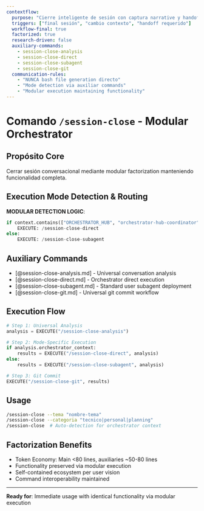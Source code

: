 ```yaml
---
contextflow:
  purpose: "Cierre inteligente de sesión con captura narrative y handoff generation"
  triggers: ["final sesión", "cambio contexto", "handoff requerido"]
  workflow-final: true
  factorized: true
  research-driven: false
  auxiliary-commands:
    - session-close-analysis
    - session-close-direct
    - session-close-subagent
    - session-close-git
  communication-rules:
    - "NUNCA bash file generation directo"
    - "Mode detection via auxiliar commands"
    - "Modular execution maintaining functionality"
---
```


# Comando `/session-close` - Modular Orchestrator

## Propósito Core
Cerrar sesión conversacional mediante modular factorization manteniendo funcionalidad completa.

## Execution Mode Detection & Routing

**MODULAR DETECTION LOGIC**:
```python
if context.contains(["ORCHESTRATOR_HUB", "orchestrator-hub-coordinator", "orquestador de orquestadores"]):
    EXECUTE: /session-close-direct
else:
    EXECUTE: /session-close-subagent
```


## Auxiliary Commands
- [@session-close-analysis.md] - Universal conversation analysis
- [@session-close-direct.md] - Orchestrator direct execution
- [@session-close-subagent.md] - Standard user subagent deployment  
- [@session-close-git.md] - Universal git commit workflow

## Execution Flow
```python
# Step 1: Universal Analysis
analysis = EXECUTE("/session-close-analysis")

# Step 2: Mode-Specific Execution
if analysis.orchestrator_context:
    results = EXECUTE("/session-close-direct", analysis)
else:
    results = EXECUTE("/session-close-subagent", analysis)

# Step 3: Git Commit
EXECUTE("/session-close-git", results)
```

## Usage
```bash
/session-close --tema "nombre-tema"
/session-close --categoria "tecnico|personal|planning"
/session-close  # Auto-detection for orchestrator context
```

## Factorization Benefits
- Token Economy: Main <80 lines, auxiliaries ~50-80 lines
- Functionality preserved via modular execution
- Self-contained ecosystem per user vision
- Command interoperability maintained

---
**Ready for**: Immediate usage with identical functionality via modular execution